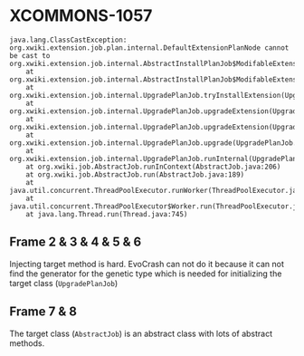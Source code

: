 # XCOMMONS-1057
```
java.lang.ClassCastException: org.xwiki.extension.job.plan.internal.DefaultExtensionPlanNode cannot be cast to org.xwiki.extension.job.internal.AbstractInstallPlanJob$ModifableExtensionPlanNode
    at org.xwiki.extension.job.internal.AbstractInstallPlanJob$ModifableExtensionPlanTree.clone(AbstractInstallPlanJob.java:84)
    at org.xwiki.extension.job.internal.UpgradePlanJob.tryInstallExtension(UpgradePlanJob.java:152)
    at org.xwiki.extension.job.internal.UpgradePlanJob.upgradeExtension(UpgradePlanJob.java:136)
    at org.xwiki.extension.job.internal.UpgradePlanJob.upgradeExtension(UpgradePlanJob.java:85)
    at org.xwiki.extension.job.internal.UpgradePlanJob.upgrade(UpgradePlanJob.java:202)
    at org.xwiki.extension.job.internal.UpgradePlanJob.runInternal(UpgradePlanJob.java:268)
    at org.xwiki.job.AbstractJob.runInContext(AbstractJob.java:206)
    at org.xwiki.job.AbstractJob.run(AbstractJob.java:189)
    at java.util.concurrent.ThreadPoolExecutor.runWorker(ThreadPoolExecutor.java:1142)
    at java.util.concurrent.ThreadPoolExecutor$Worker.run(ThreadPoolExecutor.java:617)
    at java.lang.Thread.run(Thread.java:745)
```

## Frame  2 & 3 & 4 & 5 & 6

Injecting target method is hard. EvoCrash can not do it because it can not find the generator for the genetic type which is needed for initializing the target class (`UpgradePlanJob`)


## Frame  7 & 8

The target class (`AbstractJob`) is an abstract class with lots of abstract methods.
